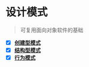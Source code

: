 # 设计模式
> 可复用面向对象软件的基础

- [x] **[创建型模式](./src/main/java/com/gof/creational)**
- [x] **[结构型模式](./src/main/java/com/gof/structural)**
- [x] **[行为模式](./src/main/java/com/gof/behavioral)**
